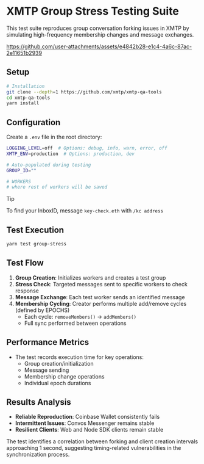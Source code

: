 # XMTP Group Stress Testing Suite

This test suite reproduces group conversation forking issues in XMTP by simulating high-frequency membership changes and message exchanges.

https://github.com/user-attachments/assets/e4842b28-e1c4-4a6c-87ac-2e11651b2939

## Setup

```bash
# Installation
git clone --depth=1 https://github.com/xmtp/xmtp-qa-tools
cd xmtp-qa-tools
yarn install
```

## Configuration

Create a `.env` file in the root directory:

```bash
LOGGING_LEVEL=off  # Options: debug, info, warn, error, off
XMTP_ENV=production  # Options: production, dev

# Auto-populated during testing
GROUP_ID=""

# WORKERS
# where rest of workers will be saved
```

> [!TIP]
> To find your InboxID, message `key-check.eth` with `/kc address`

## Test Execution

```bash
yarn test group-stress
```

## Test Flow

1. **Group Creation**: Initializes workers and creates a test group
2. **Stress Check**: Targeted messages sent to specific workers to check response
3. **Message Exchange**: Each test worker sends an identified message
4. **Membership Cycling**: Creator performs multiple add/remove cycles (defined by EPOCHS)
   - Each cycle: `removeMembers()` → `addMembers()`
   - Full sync performed between operations

## Performance Metrics

- The test records execution time for key operations:
  - Group creation/initialization
  - Message sending
  - Membership change operations
  - Individual epoch durations

## Results Analysis

- **Reliable Reproduction**: Coinbase Wallet consistently fails
- **Intermittent Issues**: Convos Messenger remains stable
- **Resilient Clients**: Web and Node SDK clients remain stable

The test identifies a correlation between forking and client creation intervals approaching 1 second, suggesting timing-related vulnerabilities in the synchronization process.
